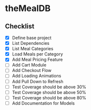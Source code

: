 # theMealDB

## Checklist

- [x] Define base project
- [x] List Dependencies
- [x] List Meal Categories
- [x] Load Meals per Category
- [x] Add Meal Pricing Feature
- [ ] Add Cart Module
- [ ] Add Checkout Flow
- [ ] Add Loading Animations
- [ ] Add Pull Down to Refresh
- [ ] Test Coverage should be above 30%
- [ ] Test Coverage should be above 50%
- [ ] Test Coverage should be above 80%
- [ ] Add Documentation for Models
